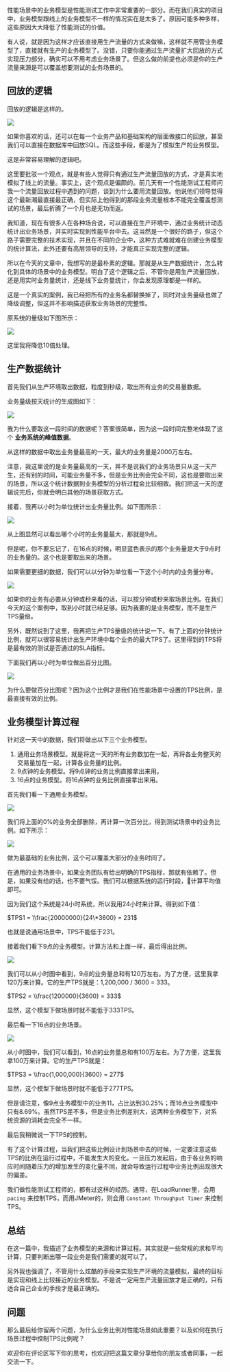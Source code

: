性能场景中的业务模型是性能测试工作中非常重要的一部分。而在我们真实的项目中，业务模型跟线上的业务模型不一样的情况实在是太多了。原因可能多种多样，这些原因大大降低了性能测试的价值。

有人说，就是因为这样才应该直接用生产流量的方式来做嘛，这样就不用管业务模型了，直接就有生产的业务模型了。没错，只要你能通过生产流量扩大回放的方式实现压力部分，确实可以不用考虑业务场景了。但这么做的前提也必须是你的生产流量来源是可以覆盖想要测试的业务场景的。

## 回放的逻辑

回放的逻辑是这样的。

![](https://static001.geekbang.org/resource/image/3a/ce/3a64cf7335ffbc5cec29900354e918ce.jpg?wh=2962*1724)

如果你喜欢的话，还可以在每一个业务产品和基础架构的层面做接口的回放，甚至我们可以直接在数据库中回放SQL。而这些手段，都是为了模拟生产的业务模型。

这是非常容易理解的逻辑吧。

这里要批驳一个观点，就是有些人觉得只有通过生产流量回放的方式，才是真实地 模拟了线上的流量。事实上，这个观点是偏颇的。前几天有一个性能测试工程师问我一个流量回放过程中遇到的问题，谈到为什么要用流量回放。他说他们领导觉得这个最新潮最直接最正确，但实际上他得到的那段业务流量根本不能完全覆盖想测试的场景，最后折腾了一个月也是无功而返。

我知道，现在有很多人在各种场合说，可以直接在生产环境中，通过业务统计动态统计出业务场景，并实时实现到性能平台中去。这当然是一个很好的路子，但这个路子需要完整的技术实现，并且在不同的企业中，这种方式难就难在创建业务模型的统计算法，此外还要有高层领导的支持，才能真正实现完整的逻辑。

所以在今天的文章中，我想写的是最朴素的逻辑。那就是从生产数据统计，怎么转化到具体的场景中的业务模型。明白了这个逻辑之后，不管你是用生产流量回放，还是用实时业务量统计，还是线下业务量统计，你会发现原理都是一样的。

这是一个真实的案例，我已经把所有的业务名都替换掉了，同时对业务量级也做了降级调整，但这并不影响描述获取业务场景的完整性。

原系统的量级如下图所示：

![](https://static001.geekbang.org/resource/image/c2/be/c25bb69556b8f7f409bc620ef42c37be.png?wh=772*400)

这里我将降低10倍处理。

## 生产数据统计

首先我们从生产环境取出数据，粒度到秒级，取出所有业务的交易量数据。

业务量级按天统计的生成图如下：

![](https://static001.geekbang.org/resource/image/b1/43/b18ad11f4fb4ed38ff70aaf73d730843.png?wh=1049*527)

我为什么要取这一段时间的数据呢？答案很简单，因为这一段时间完整地体现了这个 **业务系统的峰值数据**。

从这样的数据中取出业务量最高的一天，最大的业务量是2000万左右。

注意，我这里说的是业务量最高的一天，并不是说我们的业务场景只从这一天产生，还有别的时间，可能业务量不多，但是业务比例会完全不同，这也是要取出来的场景，所以这个统计数据到业务模型的分析过程会比较细致。我们把这一天的逻辑说完后，你就会明白其他的场景获取方式。

接着，我再以小时为单位统计出业务量比例。如下图所示：

![](https://static001.geekbang.org/resource/image/48/3a/48a4a0d7b640ce14406f722999c6b63a.png?wh=1123*425)

从上图显然可以看出哪个小时的业务量最大，那就是9点。

但是呢，你不要忘记了，在16点的时候，明显蓝色表示的那个业务量是大于9点时的业务量的。这个也是要取出来的场景。

如果需要更细的数据，我们可以以分钟为单位看一下这个小时内的业务量分布。

![](https://static001.geekbang.org/resource/image/78/13/78c8b548205520deb627dd033de0cb13.png?wh=1285*561)

如果你的业务有必要从分钟或秒来看的话，可以按分钟或秒来取场景比例。在我们今天的这个案例中，取到小时就已经足够。因为我要的是业务模型，而不是生产TPS量级。

另外，既然说到了这里，我再把生产TPS量级的统计说一下。有了上面的分钟统计比例，就可以很容易统计出生产环境中每个业务的最大TPS了。这里得到的TPS将是最有效的测试是否通过的SLA指标。

下面我们再以小时为单位做出百分比图。

![](https://static001.geekbang.org/resource/image/8b/4e/8bf4cb8e7a949dd80eff31d9be03004e.png?wh=1263*585)

为什么要做百分比图呢？因为这个比例才是我们在性能场景中设置的TPS比例，是最直接有效的比例。

## 业务模型计算过程

针对这一天中的数据，我们将做出以下三个业务模型。

1. 通用业务场景模型。就是将这一天的所有业务数加在一起，再将各业务整天的交易量加在一起，计算各业务量的比例。
2. 9点钟的业务模型。将9点钟的业务比例直接拿出来用。
3. 16点的业务模型。将16点钟的业务比例直接拿出来用。

首先我们看一下通用业务模型。

![](https://static001.geekbang.org/resource/image/b0/74/b0aa820312cb9eed421ca3cded00dd74.jpg?wh=1708*2042)

我们将上面的0%的业务全部删除，再计算一次百分比，得到测试场景中的业务比例。如下所示：

![](https://static001.geekbang.org/resource/image/e9/ce/e931d14ca74a7a5674687c1200306ace.png?wh=1147*692)

做为最基础的业务比例，这个可以覆盖大部分的业务时间了。

在通用的业务场景中，如果业务团队有给出明确的TPS指标，那就有依赖了。但是，如果没有给的话，也不要气馁。我们可以根据系统的运行时段，计算平均值即可。

因为我们这个系统是24小时系统，所以我用24小时来计算。得到如下值：

$TPS1 = \\frac{20000000}{24\*3600} = 231$

也就是说通用场景中，TPS不能低于231。

接着我们看下9点的业务模型。计算方法和上面一样，最后得出比例。

![](https://static001.geekbang.org/resource/image/8f/fe/8f665c118fc36fe62167dcbcc8f8f2fe.png?wh=1155*695)

我们可以从小时图中看到，9点的业务量总和有120万左右。为了方便，这里我拿120万来计算。它的生产TPS就是：1,200,000 / 3600 = 333。

$TPS2 = \\frac{1200000}{3600} = 333$

显然，这个模型下做场景时就不能低于333TPS。

最后看一下16点的业务场景。

![](https://static001.geekbang.org/resource/image/e3/26/e39e694cd9c0d77d613785dd4de9d426.png?wh=1144*696)

从小时图中，我们可以看到，16点的业务量总和有100万左右。为了方便，这里我拿100万来计算。它的生产TPS就是：

$TPS3 = \\frac{1,000,000}{3600} = 277$

显然，这个模型下做场景时就不能低于277TPS。

但是请注意，像9点业务模型中的业务11，占比达到30.25%；而16点业务模型中只有8.69%。虽然TPS差不多，但是业务比例差别大，这两种业务模型下，对系统资源的消耗会完全不一样。

最后我稍微说一下TPS的控制。

有了这个计算过程，当我们把这些比例设计到场景中去的时候，一定要注意这些TPS的比例在运行过程中，不能发生大的变化。一旦压力发起后，由于各业务的响应时间随着压力的增加发生的变化量不同，就会导致运行过程中业务比例出现很大的偏差。

我们做性能测试工程师的，都有过这样的经历。通常，在LoadRunner里，会用 `pacing` 来控制TPS，而用JMeter的，则会用 `Constant Throughput Timer` 来控制TPS。

## 总结

在这一篇中，我描述了业务模型的来源和计算过程。其实就是一些常规的求和平均计算，只要判断出哪一段业务是我们需要的就可以了。

另外我也强调了，不管用什么炫酷的手段来实现生产环境的流量模拟，最终的目标是实现和线上比较接近的业务模型。不是说一定用生产流量回放才是正确的，只有适合自己企业的手段才是最正确的。

## 问题

那么最后给你留两个问题，为什么业务比例对性能场景如此重要？以及如何在执行场景过程中控制TPS比例呢？

欢迎你在评论区写下你的思考，也欢迎把这篇文章分享给你的朋友或者同事，一起交流一下。
